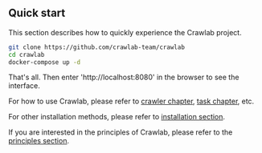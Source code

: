 ## Quick start

This section describes how to quickly experience the Crawlab project.

```bash
git clone https://github.com/crawlab-team/crawlab
cd crawlab
docker-compose up -d
```

That's all. Then enter 'http://localhost:8080' in the browser to see the interface.

For how to use Crawlab, please refer to [crawler chapter](../Spider/README.md), [task chapter](../Task/README.md), etc.

For other installation methods, please refer to [installation section](../Installation/README.md).

If you are interested in the principles of Crawlab, please refer to the [principles section](../Architecture/README.md).

